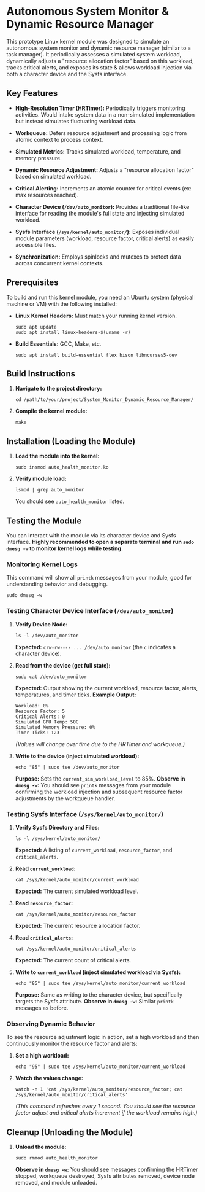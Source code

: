 # Autonomous System Monitor & Dynamic Resource Manager

This prototype Linux kernel module was designed to simulate an autonomous system monitor and dynamic resource manager (similar to a task manager). It periodically assesses a simulated system workload, dynamically adjusts a "resource allocation factor" based on this workload, tracks critical alerts, and exposes its state & allows workload injection via both a character device and the Sysfs interface.

## Key Features

* **High-Resolution Timer (HRTimer):** Periodically triggers monitoring activities. Would intake system data in a non-simulated implementation but instead simulates fluctuating workload data.

* **Workqueue:** Defers resource adjustment and processing logic from atomic context to process context.

* **Simulated Metrics:** Tracks simulated workload, temperature, and memory pressure.

* **Dynamic Resource Adjustment:** Adjusts a "resource allocation factor" based on simulated workload.

* **Critical Alerting:** Increments an atomic counter for critical events (ex: max resources reached).

* **Character Device (`/dev/auto_monitor`):** Provides a traditional file-like interface for reading the module's full state and injecting simulated workload.

* **Sysfs Interface (`/sys/kernel/auto_monitor/`):** Exposes individual module parameters (workload, resource factor, critical alerts) as easily accessible files.

* **Synchronization:** Employs spinlocks and mutexes to protect data across concurrent kernel contexts.

## Prerequisites

To build and run this kernel module, you need an Ubuntu system (physical machine or VM) with the following installed:

* **Linux Kernel Headers:** Must match your running kernel version.

    ```
    sudo apt update
    sudo apt install linux-headers-$(uname -r)
    ```

* **Build Essentials:** GCC, Make, etc.

    ```
    sudo apt install build-essential flex bison libncurses5-dev
    ```

## Build Instructions

1.  **Navigate to the project directory:**

    ```
    cd /path/to/your/project/System_Monitor_Dynamic_Resource_Manager/
    ```

2.  **Compile the kernel module:**

    ```
    make
    ```

## Installation (Loading the Module)

1.  **Load the module into the kernel:**

    ```
    sudo insmod auto_health_monitor.ko
    ```

2.  **Verify module load:**

    ```
    lsmod | grep auto_monitor
    ```

    You should see `auto_health_monitor` listed.

## Testing the Module

You can interact with the module via its character device and Sysfs interface. **Highly recommended to open a separate terminal and run `sudo dmesg -w` to monitor kernel logs while testing.**

### **Monitoring Kernel Logs**

This command will show all `printk` messages from your module, good for understanding behavior and debugging.

`sudo dmesg -w`

### **Testing Character Device Interface (`/dev/auto_monitor`)**

1.  **Verify Device Node:**

    ```
    ls -l /dev/auto_monitor
    ```

    **Expected:** `crw-rw---- ... /dev/auto_monitor` (the `c` indicates a character device).

2.  **Read from the device (get full state):**

    ```
    sudo cat /dev/auto_monitor
    ```

    **Expected:** Output showing the current workload, resource factor, alerts, temperatures, and timer ticks.
    **Example Output:**

    ```
    Workload: 0%
    Resource Factor: 5
    Critical Alerts: 0
    Simulated GPU Temp: 50C
    Simulated Memory Pressure: 0%
    Timer Ticks: 123
    ```

    *(Values will change over time due to the HRTimer and workqueue.)*

3.  **Write to the device (inject simulated workload):**

    ```
    echo "85" | sudo tee /dev/auto_monitor
    ```

    **Purpose:** Sets the `current_sim_workload_level` to 85%.
    **Observe in `dmesg -w`:** You should see `printk` messages from your module confirming the workload injection and subsequent resource factor adjustments by the workqueue handler.

### **Testing Sysfs Interface (`/sys/kernel/auto_monitor/`)**

1.  **Verify Sysfs Directory and Files:**

    ```
    ls -l /sys/kernel/auto_monitor/
    ```

    **Expected:** A listing of `current_workload`, `resource_factor`, and `critical_alerts`.

2.  **Read `current_workload`:**

    ```
    cat /sys/kernel/auto_monitor/current_workload
    ```

    **Expected:** The current simulated workload level.

3.  **Read `resource_factor`:**

    ```
    cat /sys/kernel/auto_monitor/resource_factor
    ```

    **Expected:** The current resource allocation factor.

4.  **Read `critical_alerts`:**

    ```
    cat /sys/kernel/auto_monitor/critical_alerts
    ```

    **Expected:** The current count of critical alerts.

5.  **Write to `current_workload` (inject simulated workload via Sysfs):**

    ```
    echo "85" | sudo tee /sys/kernel/auto_monitor/current_workload
    ```

    **Purpose:** Same as writing to the character device, but specifically targets the Sysfs attribute.
    **Observe in `dmesg -w`:** Similar `printk` messages as before.


### **Observing Dynamic Behavior**

To see the resource adjustment logic in action, set a high workload and then continuously monitor the resource factor and alerts:

1.  **Set a high workload:**

    ```
    echo "95" | sudo tee /sys/kernel/auto_monitor/current_workload
    ```

2.  **Watch the values change:**

    ```
    watch -n 1 'cat /sys/kernel/auto_monitor/resource_factor; cat /sys/kernel/auto_monitor/critical_alerts'
    ```

    *(This command refreshes every 1 second. You should see the resource factor adjust and critical alerts increment if the workload remains high.)*

## Cleanup (Unloading the Module)

1.  **Unload the module:**

    ```
    sudo rmmod auto_health_monitor
    ```

    **Observe in `dmesg -w`:** You should see messages confirming the HRTimer stopped, workqueue destroyed, Sysfs attributes removed, device node removed, and module unloaded.
